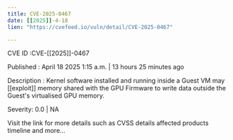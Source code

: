 ```yaml
---
title: CVE-2025-0467
date: [[2025]]-4-18
lien: "https://cvefeed.io/vuln/detail/CVE-2025-0467"

---
```


CVE ID :CVE-[[2025]]-0467

Published :  April 18
2025
1:15 a.m. | 13 hours
25 minutes ago

Description : Kernel software installed and running inside a Guest VM may [[exploit]] memory shared with the GPU Firmware to write data outside the Guest's virtualised GPU memory.

Severity: 0.0 | NA

Visit the link for more details
such as CVSS details
affected products
timeline
and more...
